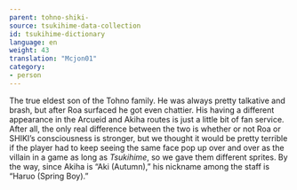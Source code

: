 ```yaml
---
parent: tohno-shiki-
source: tsukihime-data-collection
id: tsukihime-dictionary
language: en
weight: 43
translation: "Mcjon01"
category:
- person
---
```


The true eldest son of the Tohno family.
He was always pretty talkative and brash, but after Roa surfaced he got even chattier.
His having a different appearance in the Arcueid and Akiha routes is just a little bit of fan service.
After all, the only real difference between the two is whether or not Roa or SHIKI’s consciousness is stronger, but we thought it would be pretty terrible if the player had to keep seeing the same face pop up over and over as the villain in a game as long as *Tsukihime*, so we gave them different sprites.
By the way, since Akiha is “Aki (Autumn),” his nickname among the staff is “Haruo (Spring Boy).”
